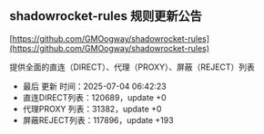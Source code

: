 ## shadowrocket-rules 规则更新公告

[https://github.com/GMOogway/shadowrocket-rules](https://github.com/GMOogway/shadowrocket-rules)

提供全面的直连（DIRECT）、代理（PROXY）、屏蔽（REJECT）列表
- 最后 更新 时间：2025-07-04 06:42:23
- 直连DIRECT列表：120689，update +0
- 代理PROXY 列表：31382，update +0
- 屏蔽REJECT列表：117896，update +193